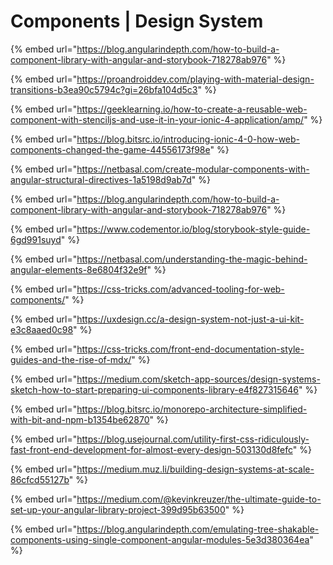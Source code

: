 # Components \| Design System

{% embed url="https://blog.angularindepth.com/how-to-build-a-component-library-with-angular-and-storybook-718278ab976" %}

{% embed url="https://proandroiddev.com/playing-with-material-design-transitions-b3ea90c5794c?gi=26bfa104d5c3" %}

{% embed url="https://geeklearning.io/how-to-create-a-reusable-web-component-with-stenciljs-and-use-it-in-your-ionic-4-application/amp/" %}

{% embed url="https://blog.bitsrc.io/introducing-ionic-4-0-how-web-components-changed-the-game-44556173f98e" %}

{% embed url="https://netbasal.com/create-modular-components-with-angular-structural-directives-1a5198d9ab7d" %}

{% embed url="https://blog.angularindepth.com/how-to-build-a-component-library-with-angular-and-storybook-718278ab976" %}

{% embed url="https://www.codementor.io/blog/storybook-style-guide-6gd991suyd" %}

{% embed url="https://netbasal.com/understanding-the-magic-behind-angular-elements-8e6804f32e9f" %}

{% embed url="https://css-tricks.com/advanced-tooling-for-web-components/" %}

{% embed url="https://uxdesign.cc/a-design-system-not-just-a-ui-kit-e3c8aaed0c98" %}

{% embed url="https://css-tricks.com/front-end-documentation-style-guides-and-the-rise-of-mdx/" %}

{% embed url="https://medium.com/sketch-app-sources/design-systems-sketch-how-to-start-preparing-ui-components-library-e4f827315646" %}

{% embed url="https://blog.bitsrc.io/monorepo-architecture-simplified-with-bit-and-npm-b1354be62870" %}

{% embed url="https://blog.usejournal.com/utility-first-css-ridiculously-fast-front-end-development-for-almost-every-design-503130d8fefc" %}

{% embed url="https://medium.muz.li/building-design-systems-at-scale-86cfcd55127b" %}

{% embed url="https://medium.com/@kevinkreuzer/the-ultimate-guide-to-set-up-your-angular-library-project-399d95b63500" %}

{% embed url="https://blog.angularindepth.com/emulating-tree-shakable-components-using-single-component-angular-modules-5e3d380364ea" %}



